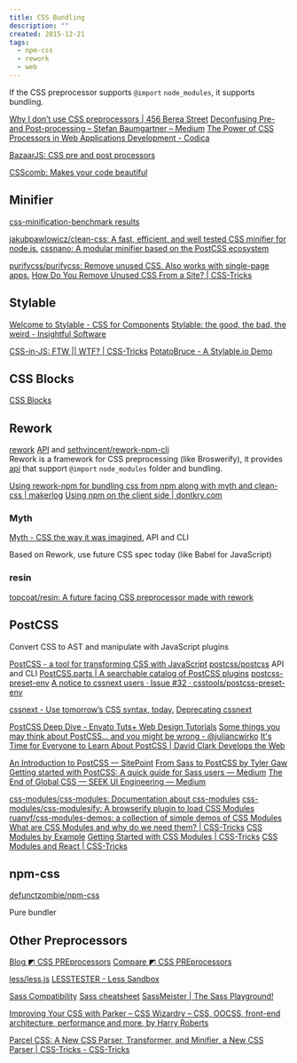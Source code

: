 ```yaml
---
title: CSS Bundling
description: ""
created: 2015-12-21
tags:
  - npm-css
  - rework
  - web
---
```


If the CSS preprocessor supports `@import` `node_modules`, it supports bundling.

[Why I don’t use CSS preprocessors | 456 Berea Street](http://www.456bereastreet.com/archive/201603/why_i_dont_use_css_preprocessors/)
[Deconfusing Pre- and Post-processing – Stefan Baumgartner – Medium](https://medium.com/@ddprrt/deconfusing-pre-and-post-processing-d68e3bd078a3)
[The Power of CSS Processors in Web Applications Development - Codica](https://www.codica.com/blog/the-power-of-css-processors-in-web-applications-development/)

[BazaarJS: CSS pre and post processors](http://www.leanpanda.com/blog/2015/07/20/css-preprocessors/)

[CSScomb: Makes your code beautiful](http://csscomb.com/)

## Minifier

[css-minification-benchmark results](https://goalsmashers.github.io/css-minification-benchmark/)

[jakubpawlowicz/clean-css: A fast, efficient, and well tested CSS minifier for node.js.](https://github.com/jakubpawlowicz/clean-css)
[cssnano: A modular minifier based on the PostCSS ecosystem](http://cssnano.co/)

[purifycss/purifycss: Remove unused CSS. Also works with single-page apps.](https://github.com/purifycss/purifycss)
[How Do You Remove Unused CSS From a Site? | CSS-Tricks](https://css-tricks.com/how-do-you-remove-unused-css-from-a-site/)

## Stylable

[Welcome to Stylable - CSS for Components](https://stylable.io/)
[Stylable: the good, the bad, the weird - Insightful Software](https://blog.envylabs.com/stylable-the-good-the-bad-the-weird-f1ee137311a4)

[CSS-in-JS: FTW || WTF? | CSS-Tricks](https://css-tricks.com/css-in-js-ftw-wtf/)
[PotatoBruce - A Stylable.io Demo](https://potatobruce.io/)

## CSS Blocks

[CSS Blocks](https://css-blocks.com/)

## Rework

[rework](https://github.com/reworkcss) [API](https://github.com/reworkcss/rework-npm) and [sethvincent/rework-npm-cli](https://github.com/sethvincent/rework-npm-cli)  
Rework is a framework for CSS preprocessing (like Broswerify), it provides [api](https://github.com/reworkcss/rework-npm) that support `@import` `node_modules` folder and bundling.

[Using rework-npm for bundling css from npm along with myth and clean-css | makerlog](http://makerlog.org/posts/rework-npm-myth-clean-css/)
[Using npm on the client side | dontkry.com](http://dontkry.com/posts/code/using-npm-on-the-client-side.html#stylesheets)

### Myth

[Myth - CSS the way it was imagined.](http://www.myth.io/) API and CLI

Based on Rework, use future CSS spec today (like Babel for JavaScript)

### resin

[topcoat/resin: A future facing CSS preprocessor made with rework](https://github.com/topcoat/resin)

## PostCSS

Convert CSS to AST and manipulate with JavaScript plugins

[PostCSS - a tool for transforming CSS with JavaScript](http://postcss.org/)
[postcss/postcss](https://github.com/postcss/postcss) API and CLI
[PostCSS.parts | A searchable catalog of PostCSS plugins](https://www.postcss.parts/)
[postcss-preset-env](http://preset-env.cssdb.org/)
[A notice to cssnext users · Issue #32 · csstools/postcss-preset-env](https://github.com/csstools/postcss-preset-env/issues/32)

[cssnext - Use tomorrow’s CSS syntax, today.](http://cssnext.io/)
[Deprecating cssnext](https://moox.io/blog/deprecating-cssnext/)

[PostCSS Deep Dive - Envato Tuts+ Web Design Tutorials](https://webdesign.tutsplus.com/series/postcss-deep-dive--cms-889)
[Some things you may think about PostCSS... and you might be wrong - @juliancwirko](http://julian.io/some-things-you-may-think-about-postcss-and-you-might-be-wrong/)
[It's Time for Everyone to Learn About PostCSS | David Clark Develops the Web](http://davidtheclark.com/its-time-for-everyone-to-learn-about-postcss/)

[An Introduction to PostCSS — SitePoint](https://www.sitepoint.com/an-introduction-to-postcss/)
[From Sass to PostCSS by Tyler Gaw](https://tylergaw.com/articles/sass-to-postcss)
[Getting started with PostCSS: A quick guide for Sass users — Medium](https://medium.com/@svilen/getting-started-with-postcss-a-quick-guide-for-sass-users-90c8b675d5f4#.isx90919d)
[The End of Global CSS — SEEK UI Engineering — Medium](https://medium.com/seek-ui-engineering/the-end-of-global-css-90d2a4a06284#.nhhec7hnx)

[css-modules/css-modules: Documentation about css-modules](https://github.com/css-modules/css-modules)
[css-modules/css-modulesify: A browserify plugin to load CSS Modules](https://github.com/css-modules/css-modulesify)
[ruanyf/css-modules-demos: a collection of simple demos of CSS Modules](https://github.com/ruanyf/css-modules-demos)
[What are CSS Modules and why do we need them? | CSS-Tricks](https://css-tricks.com/css-modules-part-1-need/)
[CSS Modules by Example](https://www.javascriptstuff.com/css-modules-by-example/)
[Getting Started with CSS Modules | CSS-Tricks](https://css-tricks.com/css-modules-part-2-getting-started/)
[CSS Modules and React | CSS-Tricks](https://css-tricks.com/css-modules-part-3-react/)

## npm-css

[defunctzombie/npm-css](https://github.com/defunctzombie/npm-css)

Pure bundler

## Other Preprocessors

[Blog ◩ CSS PREprocessors](http://csspre.com/)
[Compare ◩ CSS PREprocessors](http://csspre.com/compare/)

[less/less.js](https://github.com/less/less.js)
[LESSTESTER - Less Sandbox](https://lesstester.com/)

[Sass Compatibility](https://sass-compatibility.github.io/)
[Sass cheatsheet](https://devhints.io/sass)
[SassMeister | The Sass Playground!](https://www.sassmeister.com/)

[Improving Your CSS with Parker – CSS Wizardry – CSS, OOCSS, front-end architecture, performance and more, by Harry Roberts](http://csswizardry.com/2016/06/improving-your-css-with-parker/)

[Parcel CSS: A New CSS Parser, Transformer, and Minifier, a New CSS Parser | CSS-Tricks - CSS-Tricks](https://css-tricks.com/parcel-css/)
